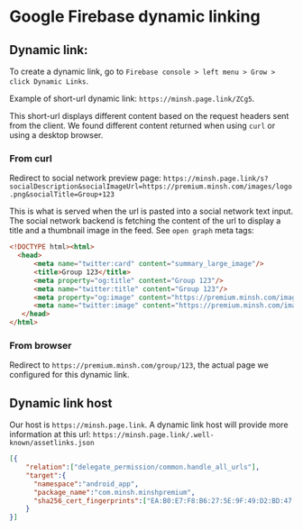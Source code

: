 # Google Firebase dynamic linking

## Dynamic link: 

To create a dynamic link, go to `Firebase console > left menu > Grow > click Dynamic Links`. 

Example of short-url dynamic link: `https://minsh.page.link/ZCg5`. 

This short-url displays different content based on the request headers sent from the client. We found different content returned when using `curl` or using a desktop browser.

### From curl

Redirect to social network preview page: `https://minsh.page.link/s?socialDescription&socialImageUrl=https://premium.minsh.com/images/logo.png&socialTitle=Group+123`

This is what is served when the url is pasted into a social network text input.
The social network backend is fetching the content of the url to display a title and a thumbnail image in the feed. 
See `open graph` meta tags:

```html
<!DOCTYPE html><html>
  <head>
      <meta name="twitter:card" content="summary_large_image"/>
      <title>Group 123</title>
      <meta property="og:title" content="Group 123"/>
      <meta name="twitter:title" content="Group 123"/>
      <meta property="og:image" content="https://premium.minsh.com/images/logo.png"/>
      <meta name="twitter:image" content="https://premium.minsh.com/images/logo.png"/>
   </head>
</html>
```

### From browser

Redirect to `https://premium.minsh.com/group/123`, the actual page we configured for this dynamic link.

## Dynamic link host

Our host is `https://minsh.page.link`. A dynamic link host will provide more information at this url: `https://minsh.page.link/.well-known/assetlinks.json`

```json
[{
    "relation":["delegate_permission/common.handle_all_urls"],
    "target":{
      "namespace":"android_app",
      "package_name":"com.minsh.minshpremium",
      "sha256_cert_fingerprints":["EA:B0:E7:F8:B6:27:5E:9F:49:D2:BD:47:C7:F2:D2:52:B3:76:4D:02:F1:DC:91:F4:06:4E:28:97:F3:8B:E1:17"]
    }
}]
```



